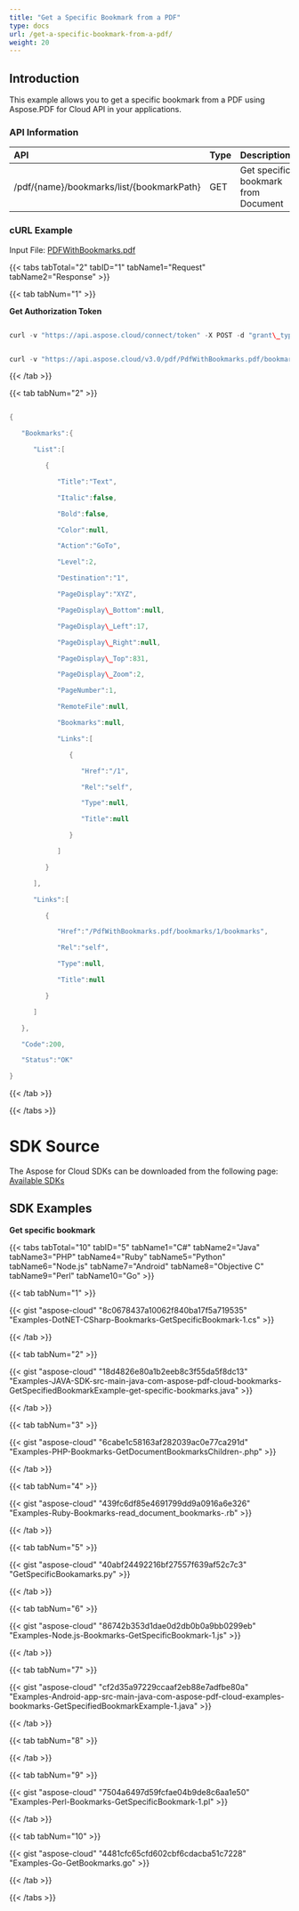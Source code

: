 ```yaml
---
title: "Get a Specific Bookmark from a PDF"
type: docs
url: /get-a-specific-bookmark-from-a-pdf/
weight: 20
---
```


## **Introduction**
This example allows you to get a specific bookmark from a PDF using Aspose.PDF for Cloud API in your applications. 
### **API Information**

|**API**|**Type**|**Description**|**Swagger Link**|
| :- | :- | :- | :- |
|/pdf/{name}/bookmarks/list/{bookmarkPath}|GET|Get specific bookmark from Document|[GetBookmarks](https://apireference.aspose.cloud/pdf/#!/Bookmarks/GetBookmarks)|
### **cURL Example**
Input File: [PDFWithBookmarks.pdf](attachments/1245467/1512041.pdf)

{{< tabs tabTotal="2" tabID="1" tabName1="Request" tabName2="Response" >}}

{{< tab tabNum="1" >}}

**Get Authorization Token**

```java

curl -v "https://api.aspose.cloud/connect/token" -X POST -d "grant\_type=client\_credentials&client\_id=<APP\_SID>&client\_secret=<APP\_KEY>" -H "Content-Type: application/x-www-form-urlencoded" -H "Accept: application/json"

```

```java

curl -v "https://api.aspose.cloud/v3.0/pdf/PdfWithBookmarks.pdf/bookmarks/list/1" -X GET -H "Accept: application/json" -H "Authorization: Bearer eyJhbGciOiJSUzI1NiIsInR5cCI6IkpXVCJ9.eyJuYmYiOjE1NjIwMTIyMTcsImV4cCI6MTU2MjA5ODYxNywiaXNzIjoiaHR0cHM6Ly9hcGkuYXNwb3NlLmNsb3VkIiwiYXVkIjpbImh0dHBzOi8vYXBpLmFzcG9zZS5jbG91ZC9yZXNvdXJjZXMiLCJhcGkucGxhdGZvcm0iLCJhcGkucHJvZHVjdHMiXSwiY2xpZW50X2lkIjoiNzg5NDZmYjQtM2JkNC00ZDNlLWIzMDktZjllMmZmOWFjNmY5Iiwic2NvcGUiOlsiYXBpLnBsYXRmb3JtIiwiYXBpLnByb2R1Y3RzIl19.mwj8eey4SNAbw0Ww12cyXsh5-LaHiP-nWoquh5LOYFhNYspQBZQQkjpbyQ81j2Za36ebr4Foiy7OEc0FGXpQSDEHGyeJlPj6cocNYez1s5OKnweHuoQ6LAcacYPnXPQ3FTnHgSbdfk\_ewWXRmZr-GdQy-A\_3Z7ZH7ZkbvnCDNLLTteKY050yj2ZbEte6pd4xS5PgwOFguTzv6VslI-U\_C3n1BYAvwfv0-mqthEZiJOWXVn9jQxisjDpZO6-Zx1v4L1\_Wnti1acSFupW-FHxucDeRBmExwHP-7p2CzsqoVQ2ElkzJZJ6ZCF4v8B19yHItR6wkGqk8rsIq19gRR7D3NA" --ssl-no-revoke

```

{{< /tab >}}

{{< tab tabNum="2" >}}

```java

{

   "Bookmarks":{

      "List":[

         {

            "Title":"Text",

            "Italic":false,

            "Bold":false,

            "Color":null,

            "Action":"GoTo",

            "Level":2,

            "Destination":"1",

            "PageDisplay":"XYZ",

            "PageDisplay\_Bottom":null,

            "PageDisplay\_Left":17,

            "PageDisplay\_Right":null,

            "PageDisplay\_Top":831,

            "PageDisplay\_Zoom":2,

            "PageNumber":1,

            "RemoteFile":null,

            "Bookmarks":null,

            "Links":[

               {

                  "Href":"/1",

                  "Rel":"self",

                  "Type":null,

                  "Title":null

               }

            ]

         }

      ],

      "Links":[

         {

            "Href":"/PdfWithBookmarks.pdf/bookmarks/1/bookmarks",

            "Rel":"self",

            "Type":null,

            "Title":null

         }

      ]

   },

   "Code":200,

   "Status":"OK"

}

```

{{< /tab >}}

{{< /tabs >}}
# **SDK Source**
The Aspose for Cloud SDKs can be downloaded from the following page: [Available SDKs](https://github.com/aspose-pdf-cloud/)
## **SDK Examples**
**Get specific bookmark**

{{< tabs tabTotal="10" tabID="5" tabName1="C#" tabName2="Java" tabName3="PHP" tabName4="Ruby" tabName5="Python" tabName6="Node.js" tabName7="Android" tabName8="Objective C" tabName9="Perl" tabName10="Go" >}}

{{< tab tabNum="1" >}}

{{< gist "aspose-cloud" "8c0678437a10062f840ba17f5a719535" "Examples-DotNET-CSharp-Bookmarks-GetSpecificBookmark-1.cs" >}}

{{< /tab >}}

{{< tab tabNum="2" >}}

{{< gist "aspose-cloud" "18d4826e80a1b2eeb8c3f55da5f8dc13" "Examples-JAVA-SDK-src-main-java-com-aspose-pdf-cloud-bookmarks-GetSpecifiedBookmarkExample-get-specific-bookmarks.java" >}}

{{< /tab >}}

{{< tab tabNum="3" >}}

{{< gist "aspose-cloud" "6cabe1c58163af282039ac0e77ca291d" "Examples-PHP-Bookmarks-GetDocumentBookmarksChildren-.php" >}}

{{< /tab >}}

{{< tab tabNum="4" >}}

{{< gist "aspose-cloud" "439fc6df85e4691799dd9a0916a6e326" "Examples-Ruby-Bookmarks-read\_document\_bookmarks-.rb" >}}

{{< /tab >}}

{{< tab tabNum="5" >}}

{{< gist "aspose-cloud" "40abf24492216bf27557f639af52c7c3" "GetSpecificBookamarks.py" >}}

{{< /tab >}}

{{< tab tabNum="6" >}}

{{< gist "aspose-cloud" "86742b353d1dae0d2db0b0a9bb0299eb" "Examples-Node.js-Bookmarks-GetSpecificBookmark-1.js" >}}

{{< /tab >}}

{{< tab tabNum="7" >}}

{{< gist "aspose-cloud" "cf2d35a97229ccaaf2eb88e7adfbe80a" "Examples-Android-app-src-main-java-com-aspose-pdf-cloud-examples-bookmarks-GetSpecifiedBookmarkExample-1.java" >}}

{{< /tab >}}

{{< tab tabNum="8" >}}

{{< /tab >}}

{{< tab tabNum="9" >}}

{{< gist "aspose-cloud" "7504a6497d59fcfae04b9de8c6aa1e50" "Examples-Perl-Bookmarks-GetSpecificBookmark-1.pl" >}}

{{< /tab >}}

{{< tab tabNum="10" >}}

{{< gist "aspose-cloud" "4481cfc65cfd602cbf6cdacba51c7228" "Examples-Go-GetBookmarks.go" >}}

{{< /tab >}}

{{< /tabs >}}
